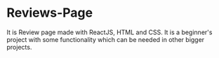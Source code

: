 # Reviews-Page
It is Review page made with ReactJS, HTML and CSS. It is a beginner's project with some functionality which can be needed in other bigger projects. 
